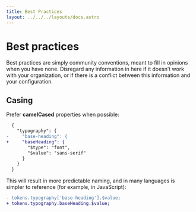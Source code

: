 ```yaml
---
title: Best Practices
layout: ../../../layouts/docs.astro
---
```


# Best practices

Best practices are simply community conventions, meant to fill in opinions when you have none. Disregard any information in here if it doesn’t work with your organization, or if there is a conflict between this information and your configuration.

## Casing

Prefer **camelCased** properties when possible:

```diff
  {
    "typography": {
-     "base-heading": {
+     "baseHeading": {
        "$type": "font",
        "$value": "sans-serif"
      }
    }
  }
```

This will result in more predictable naming, and in many languages is simpler to reference (for example, in JavaScript):

```diff
- tokens.typography['base-heading'].$value;
+ tokens.typography.baseHeading.$value;
```
